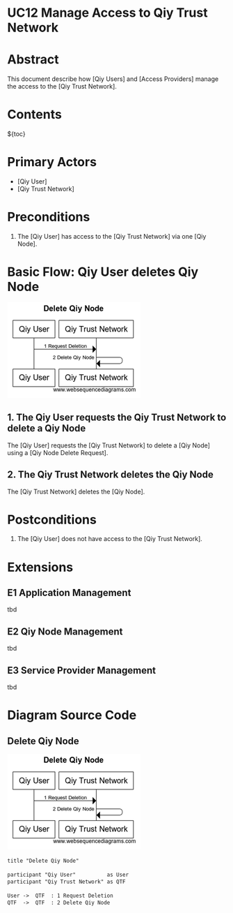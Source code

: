 # UC12 Manage Access to Qiy Trust Network

# Abstract

This document describe how [Qiy Users] and [Access Providers] manage the access to the [Qiy Trust Network].

# Contents

${toc}

# Primary Actors

* [Qiy User]
* [Qiy Trust Network]

# Preconditions

1. The [Qiy User] has access to the [Qiy Trust Network] via one [Qiy Node].


# Basic Flow: Qiy User deletes Qiy Node

![Delete Qiy Node](../images/Delete_Qiy_Node_-_UC12.png)

## 1. The Qiy User requests the Qiy Trust Network to delete a Qiy Node

The [Qiy User] requests the [Qiy Trust Network] to delete a [Qiy Node] using a [Qiy Node Delete Request].

## 2. The Qiy Trust Network deletes the Qiy Node

The [Qiy Trust Network] deletes the [Qiy Node].


# Postconditions

1. The [Qiy User] does not have access to the [Qiy Trust Network].


# Extensions

## E1 Application Management

tbd

## E2 Qiy Node Management

tbd

## E3 Service Provider Management

tbd


# Diagram Source Code

## Delete Qiy Node

![Delete Qiy Node](../images/Delete_Qiy_Node_-_UC12.png)

```
title "Delete Qiy Node"

participant "Qiy User"          as User
participant "Qiy Trust Network" as QTF

User ->  QTF  : 1 Request Deletion
QTF  ->  QTF  : 2 Delete Qiy Node
```

